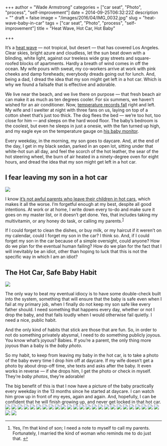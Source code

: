 +++
author = "Wade Armstrong"
categories = ["car seat", "Photo", "process", "self-improvement"]
date = 2014-09-25T06:32:22Z
description = ""
draft = false
image = "/images/2016/04/IMG_0032.jpg"
slug = "heat-wave-baby-in-car"
tags = ["car seat", "Photo", "process", "self-improvement"]
title = "Heat Wave, Hot Car, Hot Baby"

+++


It’s a [heat wave](http://www.latimes.com/local/lanow/la-me-ln-los-angeles-september-heat-wave-20140915-htmlstory.html) — not tropical, but desert — that has covered Los Angeles. Clear skies, bright azure and cloudless, let the sun beat down with a blinding, white light, against our treeless wide gray streets and square-roofed blocks of apartments. Hardly a breath of wind comes in off the ocean. My wife pours with sweat, my co-workers arrive at work with pink cheeks and damp foreheads; everybody dreads going out for lunch. And, being a dad, I dread the idea that my son might get left in a hot car. Which is why we found a failsafe that is effective and adorable.

We live near the beach, and we live there on purpose — that fresh beach air can make it as much as ten degrees cooler. For six summers, we haven’t wished for an air conditioner. Now, [temperature records fall](http://www.latimes.com/local/lanow/la-me-ln-los-angeles-heat-wave-20140916-story.html) right and left. My wife and I swelter at night with three fans on us, laying on top of a cotton sheet that’s just too thick. The dog flees the bed — we’re too hot, too close for him — and sleeps on the hard wood floor. The baby’s bedroom is the coolest, but even he sleeps in just a onesie, with the fan turned up high, and my eagle eye on the temperature gauge on [his baby monitor](http://www.kaizendad.com/irresistible-television-baby-monitor/).

Every weekday, in the morning, my son goes to daycare. And, at the end of the day, I get in my black sedan, parked in an open lot, sitting under that white-hot sun all day, and feel the scorch of the hot leather, the sear of the hot steering wheel, the burn of air heated in a ninety-degree oven for eight hours, and dread the idea that my son might get left in a hot car.


## I fear leaving my son in a hot car
![](/content/images/2016/04/IMG_0029-2.jpg)

I know [it’s not awful parents who leave their children in hot cars](http://www.washingtonpost.com/lifestyle/magazine/fatal-distraction-forgetting-a-child-in-thebackseat-of-a-car-is-a-horrifying-mistake-is-it-a-crime/2014/06/16/8ae0fe3a-f580-11e3-a3a5-42be35962a52_story.html), which makes it all the worse. I’m forgetful enough at my best, despite all good intentions. At work or at home, I write down every to-do and make sure it goes on my master list, or it doesn’t get done. Yes, that includes taking my multivitamin, or any honey do task, or calling my parents.<sup id="rf1-575">[1](#fn1-575 "Yes, I’m that kind of son; I need a note to myself to call my parents. Fortunately, I married the kind of woman who reminds me to do just that.")</sup>

If I could forget to clean the dishes, or buy milk, or my haircut if it weren’t on my calendar, could I forget my son in the car? I think so. And, if I could forget my son in the car because of a simple oversight, could anyone? How do we plan for the eventual human failing? How do we plan for the fact that I will inevitably be an idiot, other than hoping to luck that this is not the specific way in which I am an idiot?

## The Hot Car, Safe Baby Habit
![](/content/images/2016/04/IMG_0045-1.jpg)

The only way to beat my eventual idiocy is to have some double-check built into the system, something that will ensure that the baby is safe even when I fail at my primary job, when I finally do not keep my son safe like every father should. I need something that happens every day, whether or not I drop the baby, and that fails loudly when I would otherwise fail quietly. I need a nice, public habit.

And the only kind of habits that stick are those that are fun. So, in order to not do something privately abysmal, I need to do something publicly joyous. You know what’s joyous? Babies. If you’re a parent, the only thing more joyous than a baby is the *baby photo*.

So my habit, to keep from leaving my baby in the hot car, is to take a photo of the baby every time I drop him off at daycare. If my wife doesn’t get a photo by about drop-off time, she texts and asks after the baby. It even works in reverse — if she drops him, I get the photo or check in myself. They’re *baby photos*, they’re adorable!


The big benefit of this is that I now have a picture of the baby practically every weekday in the 13 months since he started at daycare. I can watch him grow up in front of my eyes, again and again. And, hopefully, I can be confident that he will finish growing up, and never get locked in that hot car.
![](/content/images/2016/04/IMG_0009_lg.jpg)
![](/content/images/2016/04/IMG_0013_lg-1.jpg)
![](/content/images/2016/04/IMG_0015_lg-1.jpg)
![](/content/images/2016/04/IMG_0016_lg.jpg)
![](/content/images/2016/04/IMG_0018_lg.jpg)
![](/content/images/2016/04/IMG_0019_lg.jpg)
![](/content/images/2016/04/IMG_0020_lg.jpg)
![](/content/images/2016/04/IMG_0021_lg.jpg)
![](/content/images/2016/04/IMG_0022_lg.jpg)
![](/content/images/2016/04/IMG_0023_lg.jpg)
![](/content/images/2016/04/IMG_0024_lg.jpg)
![](/content/images/2016/04/IMG_0025_lg.jpg)
![](/content/images/2016/04/IMG_0026_lg.jpg)
![](/content/images/2016/04/IMG_0027_lg.jpg)
![](/content/images/2016/04/IMG_0034_lg.jpg)
![](/content/images/2016/04/IMG_0035_lg.jpg)
![](/content/images/2016/04/IMG_0037_lg.jpg)
![](/content/images/2016/04/IMG_0038_lg.jpg)
![](/content/images/2016/04/IMG_0041_lg.jpg)
![](/content/images/2016/04/IMG_0042_lg.jpg)
![](/content/images/2016/04/IMG_0043_lg.jpg)
![](/content/images/2016/04/IMG_0044_lg.jpg)
![](/content/images/2016/04/IMG_0046_lg.jpg)
![](/content/images/2016/04/IMG_0047_lg.jpg)
![](/content/images/2016/04/IMG_0048_lg.jpg)
![](/content/images/2016/04/IMG_0049_lg.jpg)
![](/content/images/2016/04/IMG_0050_lg.jpg)

- - - - - -

1. Yes, I’m that kind of son; I need a note to myself to call my parents. Fortunately, I married the kind of woman who reminds me to do just that. [↩](#rf1-575 "Jump back to footnote 1 in the text.")

